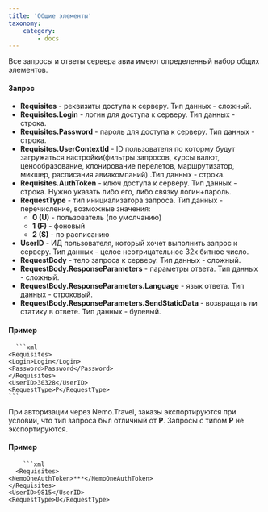 ```yaml
---
title: 'Общие элементы'
taxonomy:
    category:
        - docs
---
```


Все запросы и ответы сервера авиа имеют определенный набор общих элементов.

#### Запрос
-   **Requisites** - реквизиты доступа к серверу. Тип данных - сложный.
-   **Requisites.Login** - логин для доступа к серверу. Тип данных - строка.
-   **Requisites.Password** - пароль для доступа к серверу. Тип данных - строка.
-   **Requisites.UserContextId** - ID пользователя по которму будут загружаться настройки(фильтры запросов, курсы валют, ценообразование, клонирование перелетов, маршрутизатор, микшер, расписания авиакомпаний) .Тип данных - строка. 
-   **Requisites.AuthToken** - ключ доступа к серверу. Тип данных - строка. Нужно указать либо его, либо связку логин+пароль.
-   **RequestType** - тип инициализатора запроса. Тип данных - перечисление, возможные значения:
    -   **0 (U)** - пользователь (по умолчанию)
    -   **1 (F)** - фоновый
    -   **2 (S)** - по расписанию
-   **UserID** - ИД пользователя, который хочет выполнить запрос к серверу. Тип данных - целое неотрицательное 32х битное число.
-   **RequestBody** - тело запроса к серверу. Тип данных - сложный.
-   **RequestBody.ResponseParameters** - параметры ответа. Тип данных - сложный.
-   **RequestBody.ResponseParameters.Language** - язык ответа. Тип данных - строковый.
-   **RequestBody.ResponseParameters.SendStaticData** - возвращать ли статику в ответе. Тип данных - булевый.

#### Пример
      ```xml  
    <Requisites>
    <Login>Login</Login>
    <Password>Password</Password>
    </Requisites>
    <UserID>30328</UserID>
    <RequestType>P</RequestType>
    ```  
При авторизации через Nemo.Travel, заказы экспортируются при условии, что тип запроса был отличный от **P**.  Запросы с типом **P** не экспортируются.
    
#### Пример

        ```xml    
      <Requisites>
    <NemoOneAuthToken>***</NemoOneAuthToken>
    </Requisites>
    <UserID>9815</UserID>
    <RequestType>U</RequestType>
  ```  
  